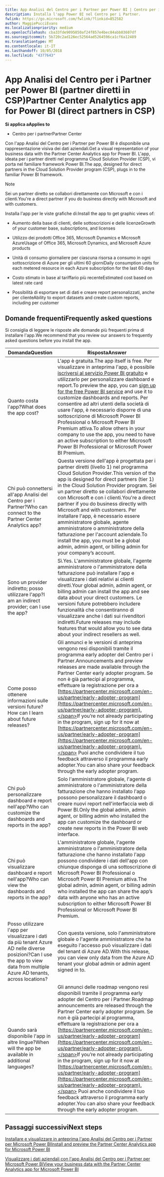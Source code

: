 ```yaml
---
title: App Analisi del Centro per i Partner per Power BI | Centro per i partner
description: Installa l'app Power BI nel Centro per i Partner.
fwlink: https://go.microsoft.com/fwlink/?linkid=852582
author: MaggiePucciEvans
ms.localizationpriority: medium
ms.openlocfilehash: cba33fde9095850af24f857e4bec84abb83607df
ms.sourcegitcommit: 5b720c2ad126ec52564ad5264596ca1cf6a12489
ms.translationtype: MT
ms.contentlocale: it-IT
ms.lasthandoff: 10/05/2018
ms.locfileid: "4377643"
---
```

# <a name="partner-center-analytics-app-for-power-bi-direct-partners-in-csp"></a><span data-ttu-id="fa846-103">App Analisi del Centro per i Partner per Power BI (partner diretti in CSP)</span><span class="sxs-lookup"><span data-stu-id="fa846-103">Partner Center Analytics app for Power BI (direct partners in CSP)</span></span>

**<span data-ttu-id="fa846-104">Si applica a</span><span class="sxs-lookup"><span data-stu-id="fa846-104">Applies to</span></span>**

- <span data-ttu-id="fa846-105">Centro per i partner</span><span class="sxs-lookup"><span data-stu-id="fa846-105">Partner Center</span></span>

<span data-ttu-id="fa846-106">Con l'app Analisi del Centro per i Partner per Power BI è disponibile una rappresentazione visiva dei dati aziendali.</span><span class="sxs-lookup"><span data-stu-id="fa846-106">Get a visual representation of your business data with the Partner Center Analytics app for Power BI.</span></span> <span data-ttu-id="fa846-107">L'app, ideata per i partner diretti nel programma Cloud Solution Provider (CSP), vi porta nel familiare framework Power BI.</span><span class="sxs-lookup"><span data-stu-id="fa846-107">The app, designed for direct partners in the Cloud Solution Provider program (CSP), plugs in to the familiar Power BI framework.</span></span> 

> [!NOTE]  
> <span data-ttu-id="fa846-108">Sei un partner diretto se collabori direttamente con Microsoft e con i clienti.</span><span class="sxs-lookup"><span data-stu-id="fa846-108">You're a direct partner if you do business directly with Microsoft and with customers.</span></span> 

<span data-ttu-id="fa846-109">Installa l'app per le viste grafiche di:</span><span class="sxs-lookup"><span data-stu-id="fa846-109">Install the app to get graphic views of:</span></span> 

-   <span data-ttu-id="fa846-110">Aumento della base di clienti, delle sottoscrizioni e delle licenze</span><span class="sxs-lookup"><span data-stu-id="fa846-110">Growth of your customer base, subscriptions, and licenses</span></span>

-   <span data-ttu-id="fa846-111">Utilizzo dei prodotti Office 365, Microsoft Dynamics e Microsoft Azure</span><span class="sxs-lookup"><span data-stu-id="fa846-111">Usage of Office 365, Microsoft Dynamics, and Microsoft Azure products</span></span>

-   <span data-ttu-id="fa846-112">Unità di consumo giornaliere per ciascuna risorsa a consumo in ogni sottoscrizione di Azure per gli ultimi 60 giorni</span><span class="sxs-lookup"><span data-stu-id="fa846-112">Daily consumption units for each metered resource in each Azure subscription for the last 60 days</span></span>

-   <span data-ttu-id="fa846-113">Costo stimato in base al tariffario più recente</span><span class="sxs-lookup"><span data-stu-id="fa846-113">Estimated cost based on latest rate card</span></span>

-   <span data-ttu-id="fa846-114">Possibilità di esportare set di dati e creare report personalizzati, anche per cliente</span><span class="sxs-lookup"><span data-stu-id="fa846-114">Ability to export datasets and create custom reports, including per customer</span></span>

## <a name="frequently-asked-questions"></a><span data-ttu-id="fa846-115">Domande frequenti</span><span class="sxs-lookup"><span data-stu-id="fa846-115">Frequently asked questions</span></span>

<span data-ttu-id="fa846-116">Si consiglia di leggere le risposte alle domande più frequenti prima di installare l'app.</span><span class="sxs-lookup"><span data-stu-id="fa846-116">We recommend that you review our answers to frequently asked questions before you install the app.</span></span> 

| **<span data-ttu-id="fa846-117">Domanda</span><span class="sxs-lookup"><span data-stu-id="fa846-117">Question</span></span>** | **<span data-ttu-id="fa846-118">Risposta</span><span class="sxs-lookup"><span data-stu-id="fa846-118">Answer</span></span>** |
| --- | ---------- |
| <span data-ttu-id="fa846-119">Quanto costa l'app?</span><span class="sxs-lookup"><span data-stu-id="fa846-119">What does the app cost?</span></span> | <span data-ttu-id="fa846-120">L'app è gratuita.</span><span class="sxs-lookup"><span data-stu-id="fa846-120">The app itself is free.</span></span> <span data-ttu-id="fa846-121">Per visualizzare in anteprima l'app, è possibile [iscriversi al servizio Power BI gratuito](https://go.microsoft.com/fwlink/p/?linkid=845347) e utilizzarlo per personalizzare dashboard e report.</span><span class="sxs-lookup"><span data-stu-id="fa846-121">To preview the app, you can [sign up for the free Power BI service](https://go.microsoft.com/fwlink/p/?linkid=845347) and use it to customize dashboards and reports.</span></span> <span data-ttu-id="fa846-122">Per consentire ad altri utenti della società di usare l'app, è necessario disporre di una sottoscrizione di Microsoft Power BI Professional o Microsoft Power BI Premium attiva.</span><span class="sxs-lookup"><span data-stu-id="fa846-122">To allow others in your company to use the app, you need to have an active subscription to either Microsoft Power BI Professional or Microsoft Power BI Premium.</span></span> |
| <span data-ttu-id="fa846-123">Chi può connettersi all'app Analisi del Centro per i Partner?</span><span class="sxs-lookup"><span data-stu-id="fa846-123">Who can connect to the Partner Center Analytics app?</span></span> | <span data-ttu-id="fa846-124">Questa versione dell'app è progettata per i partner diretti (livello 1) nel programma Cloud Solution Provider.</span><span class="sxs-lookup"><span data-stu-id="fa846-124">This version of the app is designed for direct partners (tier 1) in the Cloud Solution Provider program.</span></span> <span data-ttu-id="fa846-125">Sei un partner diretto se collabori direttamente con Microsoft e con i clienti.</span><span class="sxs-lookup"><span data-stu-id="fa846-125">You're a direct partner if you do business directly with Microsoft and with customers.</span></span> <span data-ttu-id="fa846-126">Per installare l'app, è necessario essere amministratore globale, agente amministratore o amministratore della fatturazione per l'account aziendale.</span><span class="sxs-lookup"><span data-stu-id="fa846-126">To install the app, you must be a global admin, admin agent, or billing admin for your company’s account.</span></span> |
| <span data-ttu-id="fa846-127">Sono un provider indiretto; posso utilizzare l'app?</span><span class="sxs-lookup"><span data-stu-id="fa846-127">I am an indirect provider; can I use the app?</span></span> | <span data-ttu-id="fa846-128">Sì.</span><span class="sxs-lookup"><span data-stu-id="fa846-128">Yes.</span></span> <span data-ttu-id="fa846-129">L'amministratore globale, l'agente amministratore o l'amministratore della fatturazione può installare l'app e visualizzare i dati relativi ai clienti diretti.</span><span class="sxs-lookup"><span data-stu-id="fa846-129">Your global admin, admin agent, or billing admin can install the app and see data about your direct customers.</span></span> <span data-ttu-id="fa846-130">Le versioni future potrebbero includere funzionalità che consentiranno di visualizzare anche i dati sui rivenditori indiretti.</span><span class="sxs-lookup"><span data-stu-id="fa846-130">Future releases may include features that would allow you to see data about your indirect resellers as well.</span></span> |
| <span data-ttu-id="fa846-131">Come posso ottenere informazioni sulle versioni future?</span><span class="sxs-lookup"><span data-stu-id="fa846-131">How can I learn about future releases?</span></span> | <span data-ttu-id="fa846-132">Gli annunci e le versioni di anteprima vengono resi disponibili tramite il programma early adopter del Centro per i Partner.</span><span class="sxs-lookup"><span data-stu-id="fa846-132">Announcements and preview releases are made available through the Partner Center early adopter program.</span></span> <span data-ttu-id="fa846-133">Se non è già partecipi al programma, effettuare la registrazione per ora a [https://partnercenter.microsoft.com/en-us/partner/early-adopter-program](https://partnercenter.microsoft.com/en-us/partner/early-adopter-program).</span><span class="sxs-lookup"><span data-stu-id="fa846-133">If you’re not already participating in the program, sign up for it now at [https://partnercenter.microsoft.com/en-us/partner/early-adopter-program](https://partnercenter.microsoft.com/en-us/partner/early-adopter-program).</span></span> <span data-ttu-id="fa846-134">Puoi anche condividere il tuo feedback attraverso il programma early adopter.</span><span class="sxs-lookup"><span data-stu-id="fa846-134">You can also share your feedback through the early adopter program.</span></span> |
| <span data-ttu-id="fa846-135">Chi può personalizzare dashboard e report nell'app?</span><span class="sxs-lookup"><span data-stu-id="fa846-135">Who can customize the dashboards and reports in the app?</span></span> | <span data-ttu-id="fa846-136">Solo l'amministratore globale, l'agente di amministratore o l'amministratore della fatturazione che hanno installato l'app possono personalizzare il dashboard o creare nuovi report nell'interfaccia web di Power BI.</span><span class="sxs-lookup"><span data-stu-id="fa846-136">Only the global admin, admin agent, or billing admin who installed the app can customize the dashboard or create new reports in the Power BI web interface.</span></span> |
| <span data-ttu-id="fa846-137">Chi può visualizzare dashboard e report nell'app?</span><span class="sxs-lookup"><span data-stu-id="fa846-137">Who can view the dashboards and reports in the app?</span></span> | <span data-ttu-id="fa846-138">L'amministratore globale, l'agente amministratore o l'amministratore della fatturazione che hanno installato l'app possono condividere i dati dell'app con chiunque disponga di una sottoscrizione di Microsoft Power BI Professional o Microsoft Power BI Premium attiva.</span><span class="sxs-lookup"><span data-stu-id="fa846-138">The global admin, admin agent, or billing admin who installed the app can share the app’s data with anyone who has an active subscription to either Microsoft Power BI Professional or Microsoft Power BI Premium.</span></span> |
| <span data-ttu-id="fa846-139">Posso utilizzare l'app per visualizzare i dati da più tenant Azure AD nelle diverse posizioni?</span><span class="sxs-lookup"><span data-stu-id="fa846-139">Can I use the app to view data from multiple Azure AD tenants, across locations?</span></span> | <span data-ttu-id="fa846-140">Con questa versione, solo l'amministratore globale o l'agente amministratore che ha eseguito l'accesso può visualizzare i dati del tenant di Azure AD.</span><span class="sxs-lookup"><span data-stu-id="fa846-140">With this release, you can view only data from the Azure AD tenant your global admin or admin agent signed in to.</span></span> | 
| <span data-ttu-id="fa846-141">Quando sarà disponibile l'app in altre lingue?</span><span class="sxs-lookup"><span data-stu-id="fa846-141">When will the app be available in additional languages?</span></span> | <span data-ttu-id="fa846-142">Gli annunci delle roadmap vengono resi disponibili tramite il programma early adopter del Centro per i Partner.</span><span class="sxs-lookup"><span data-stu-id="fa846-142">Roadmap announcements are released through the Partner Center early adopter program.</span></span> <span data-ttu-id="fa846-143">Se non è già partecipi al programma, effettuare la registrazione per ora a [https://partnercenter.microsoft.com/en-us/partner/early-adopter-program](https://partnercenter.microsoft.com/en-us/partner/early-adopter-program).</span><span class="sxs-lookup"><span data-stu-id="fa846-143">If you’re not already participating in the program, sign up for it now at [https://partnercenter.microsoft.com/en-us/partner/early-adopter-program](https://partnercenter.microsoft.com/en-us/partner/early-adopter-program).</span></span> <span data-ttu-id="fa846-144">Puoi anche condividere il tuo feedback attraverso il programma early adopter.</span><span class="sxs-lookup"><span data-stu-id="fa846-144">You can also share your feedback through the early adopter program.</span></span> | 



## <a name="next-steps"></a><span data-ttu-id="fa846-145">Passaggi successivi</span><span class="sxs-lookup"><span data-stu-id="fa846-145">Next steps</span></span>

[<span data-ttu-id="fa846-146">Installare e visualizzare in anteprima l'app Analisi del Centro per i Partner per Microsoft Power BI</span><span class="sxs-lookup"><span data-stu-id="fa846-146">Install and preview the Partner Center Analytics app for Microsoft Power BI</span></span>](power-bi-app-for-direct-partners-install.md)

[<span data-ttu-id="fa846-147">Visualizzare i dati aziendali con l'app Analisi del Centro per i Partner per Microsoft Power BI</span><span class="sxs-lookup"><span data-stu-id="fa846-147">View your business data with the Partner Center Analytics app for Microsoft Power BI</span></span>](power-bi-app-for-direct-partners-use.md)
